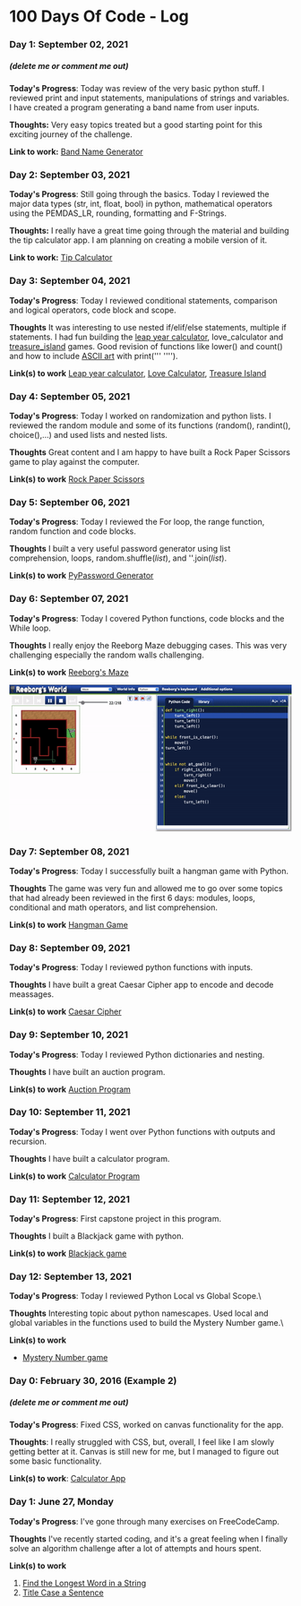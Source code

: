 # 100 Days Of Code - Log

### Day 1: September 02, 2021
##### (delete me or comment me out)

**Today's Progress**: Today was review of the very basic python stuff. I reviewed print and input statements, manipulations of strings and variables.\
I have created a program generating a band name from user inputs.

**Thoughts:** Very easy topics treated but a good starting point for this exciting journey of the challenge.

**Link to work:** [Band Name Generator](https://github.com/SirMore/100-days-of-code-python/blob/master/Projects/Day_001/band_name_generator.py)


### Day 2: September 03, 2021

**Today's Progress**: Still going through the basics. Today I reviewed the major data types (str, int, float, bool) in python, mathematical operators using the PEMDAS_LR, rounding, formatting and F-Strings.

**Thoughts:** I really have a great time going through the material and building the tip calculator app. I am planning on creating a mobile version of it. 

**Link to work:** [Tip Calculator](https://github.com/SirMore/100-days-of-code-python/blob/master/Projects/Day_002/tip_calculator.py)


### Day 3: September 04, 2021

**Today's Progress**: Today I reviewed conditional statements, comparison and logical operators, code block and scope.

**Thoughts** It was interesting to use nested if/elif/else statements, multiple if statements. I had fun building the [leap year calculator](https://github.com/SirMore/100-days-of-code-python/blob/master/Projects/Day_003/leap.png), love_calculator and [treasure_island](https://www.draw.io/?lightbox=1&highlight=0000ff&edit=_blank&layers=1&nav=1&title=Treasure%20Island%20Conditional.drawio#Uhttps%3A%2F%2Fdrive.google.com%2Fuc%3Fid%3D1oDe4ehjWZipYRsVfeAx2HyB7LCQ8_Fvi%26export%3Ddownload) games. Good revision of functions like lower() and count() and how to include [ASCII art](https://ascii.co.uk/art) with print('''     ''''). 

**Link(s) to work** [Leap year calculator](https://github.com/SirMore/100-days-of-code-python/blob/master/Projects/Day_003/leap_year_calculator.py), [Love Calculator](https://github.com/SirMore/100-days-of-code-python/blob/master/Projects/Day_003/love_calculator.py), [Treasure Island](https://github.com/SirMore/100-days-of-code-python/blob/master/Projects/Day_003/treasure_island.py)


### Day 4: September 05, 2021

**Today's Progress**: Today I worked on randomization and python lists. I reviewed the random module and some of its functions (random(), randint(), choice(),...) and used lists and nested lists.

**Thoughts** Great content and I am happy to have built a Rock Paper Scissors game to play against the computer.

**Link(s) to work** [Rock Paper Scissors](https://github.com/SirMore/100-days-of-code-python/blob/master/Projects/Day_004/rock_paper_scissors.py)


### Day 5: September 06, 2021

**Today's Progress**: Today I reviewed the For loop, the range function, random function and code blocks.

**Thoughts** I built a very useful password generator using list comprehension, loops, random.shuffle(*list*), and ''.join(*list*).

**Link(s) to work** [PyPassword Generator](https://github.com/SirMore/100-days-of-code-python/blob/master/Projects/Day_005/password_generator.py)


### Day 6: September 07, 2021

**Today's Progress**: Today I covered Python functions, code blocks and the While loop.

**Thoughts** I really enjoy the Reeborg Maze debugging cases. This was very challenging especially the random walls challenging.

**Link(s) to work** [Reeborg's Maze](https://github.com/SirMore/100-days-of-code-python/blob/master/Projects/Day_006/reeborg_maze.py) 

![Alt Text](https://github.com/SirMore/100-days-of-code-python/blob/master/Projects/Day_006/ezgif.com-video-to-gif.gif)



### Day 7: September 08, 2021

**Today's Progress**: Today I successfully built a hangman game with Python.

**Thoughts** The game was very fun and allowed me to go over some topics that had already been reviewed in the first 6 days: modules, loops, conditional and math operators, and list comprehension.

**Link(s) to work** [Hangman Game](https://github.com/SirMore/100-days-of-code-python/tree/master/Projects/Day_007)



### Day 8: September 09, 2021

**Today's Progress**: Today I reviewed python functions with inputs.

**Thoughts** I have built a great Caesar Cipher app to encode and decode meassages.

**Link(s) to work** [Caesar Cipher](https://github.com/SirMore/100-days-of-code-python/tree/master/Projects/Day_008)


### Day 9: September 10, 2021

**Today's Progress**: Today I reviewed Python dictionaries and nesting.

**Thoughts** I have built an auction program.

**Link(s) to work** [Auction Program](https://github.com/SirMore/100-days-of-code-python/tree/master/Projects/Day_009)



### Day 10: September 11, 2021

**Today's Progress**: Today I went over Python functions with outputs and recursion.

**Thoughts** I have built a calculator program.
 
**Link(s) to work** [Calculator Program](https://github.com/SirMore/100-days-of-code-python/tree/master/Projects/Day_010)



### Day 11: September 12, 2021

**Today's Progress**: First capstone project in this program. 

**Thoughts** I built a Blackjack game with python.

**Link(s) to work** [Blackjack game](https://github.com/SirMore/100-days-of-code-python/tree/master/Projects/Day_011)



### Day 12: September 13, 2021

**Today's Progress**: Today I reviewed Python Local vs Global Scope.\

**Thoughts** Interesting topic about python namescapes. Used local and global variables in the functions used to build the Mystery Number game.\

**Link(s) to work** 
- [Mystery Number game](https://github.com/SirMore/100-days-of-code-python/tree/master/Projects/Day_012)
















### Day 0: February 30, 2016 (Example 2)
##### (delete me or comment me out)

**Today's Progress**: Fixed CSS, worked on canvas functionality for the app.

**Thoughts**: I really struggled with CSS, but, overall, I feel like I am slowly getting better at it. Canvas is still new for me, but I managed to figure out some basic functionality.

**Link(s) to work**: [Calculator App](http://www.example.com)


### Day 1: June 27, Monday

**Today's Progress**: I've gone through many exercises on FreeCodeCamp.

**Thoughts** I've recently started coding, and it's a great feeling when I finally solve an algorithm challenge after a lot of attempts and hours spent.

**Link(s) to work**
1. [Find the Longest Word in a String](https://www.freecodecamp.com/challenges/find-the-longest-word-in-a-string)
2. [Title Case a Sentence](https://www.freecodecamp.com/challenges/title-case-a-sentence)
